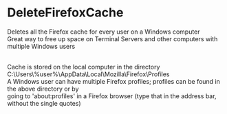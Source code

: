 # DeleteFirefoxCache

Deletes all the Firefox cache for every user on a Windows computer<br />
Great way to free up space on Terminal Servers and other computers with multiple Windows users<br /><br />

Cache is stored on the local computer in the directory C:\Users\\%user%\AppData\Local\Mozilla\Firefox\Profiles<br />
A Windows user can have multiple Firefox profiles; profiles can be found in the above directory or by<br />
going to 'about:profiles' in a Firefox browser (type that in the address bar, without the single quotes) 
